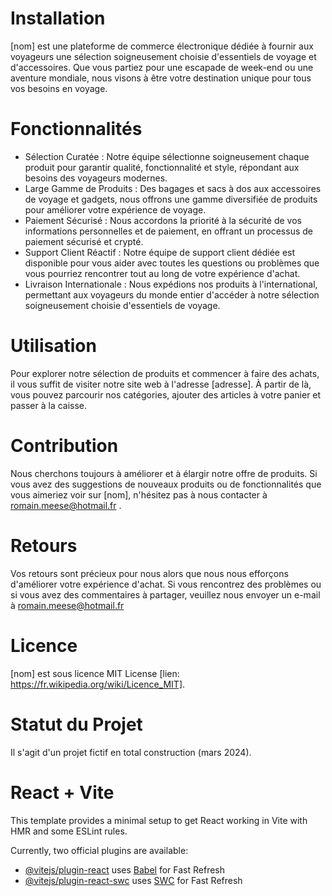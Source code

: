 # Installation

[nom] est une plateforme de commerce électronique dédiée à fournir aux voyageurs une sélection soigneusement choisie d'essentiels de voyage et d'accessoires. Que vous partiez pour une escapade de week-end ou une aventure mondiale, nous visons à être votre destination unique pour tous vos besoins en voyage.

# Fonctionnalités

- Sélection Curatée : Notre équipe sélectionne soigneusement chaque produit pour garantir qualité, fonctionnalité et style, répondant aux besoins des voyageurs modernes.
- Large Gamme de Produits : Des bagages et sacs à dos aux accessoires de voyage et gadgets, nous offrons une gamme diversifiée de produits pour améliorer votre expérience de voyage.
- Paiement Sécurisé : Nous accordons la priorité à la sécurité de vos informations personnelles et de paiement, en offrant un processus de paiement sécurisé et crypté.
- Support Client Réactif : Notre équipe de support client dédiée est disponible pour vous aider avec toutes les questions ou problèmes que vous pourriez rencontrer tout au long de votre expérience d'achat.
- Livraison Internationale : Nous expédions nos produits à l'international, permettant aux voyageurs du monde entier d'accéder à notre sélection soigneusement choisie d'essentiels de voyage.

# Utilisation

Pour explorer notre sélection de produits et commencer à faire des achats, il vous suffit de visiter notre site web à l'adresse [adresse]. À partir de là, vous pouvez parcourir nos catégories, ajouter des articles à votre panier et passer à la caisse.

# Contribution

Nous cherchons toujours à améliorer et à élargir notre offre de produits. Si vous avez des suggestions de nouveaux produits ou de fonctionnalités que vous aimeriez voir sur [nom], n'hésitez pas à nous contacter à romain.meese@hotmail.fr .

# Retours

Vos retours sont précieux pour nous alors que nous nous efforçons d'améliorer votre expérience d'achat. Si vous rencontrez des problèmes ou si vous avez des commentaires à partager, veuillez nous envoyer un e-mail à romain.meese@hotmail.fr

# Licence

[nom] est sous licence MIT License [lien: https://fr.wikipedia.org/wiki/Licence_MIT].

# Statut du Projet

Il s'agit d'un projet fictif en total construction (mars 2024).


# React + Vite

This template provides a minimal setup to get React working in Vite with HMR and some ESLint rules.

Currently, two official plugins are available:

- [@vitejs/plugin-react](https://github.com/vitejs/vite-plugin-react/blob/main/packages/plugin-react/README.md) uses [Babel](https://babeljs.io/) for Fast Refresh
- [@vitejs/plugin-react-swc](https://github.com/vitejs/vite-plugin-react-swc) uses [SWC](https://swc.rs/) for Fast Refresh
